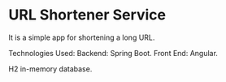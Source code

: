 # URL Shortener Service
It is a simple app for shortening a long URL.

Technologies Used:
Backend: Spring Boot.
Front End: Angular.

H2 in-memory database.
